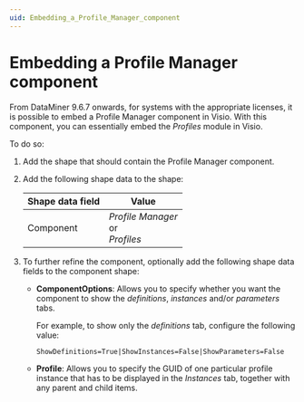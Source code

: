 ```yaml
---
uid: Embedding_a_Profile_Manager_component
---
```


# Embedding a Profile Manager component

From DataMiner 9.6.7 onwards, for systems with the appropriate licenses, it is possible to embed a Profile Manager component in Visio. With this component, you can essentially embed the *Profiles* module in Visio.

To do so:

1. Add the shape that should contain the Profile Manager component.

1. Add the following shape data to the shape:

   | Shape data field | Value |
   |------------------|-------|
   | Component        | *Profile Manager*<br> or <br> *Profiles* |

1. To further refine the component, optionally add the following shape data fields to the component shape:

   - **ComponentOptions**: Allows you to specify whether you want the component to show the *definitions*, *instances* and/or *parameters* tabs.

     For example, to show only the *definitions* tab, configure the following value:

     `ShowDefinitions=True|ShowInstances=False|ShowParameters=False`

   - **Profile**: Allows you to specify the GUID of one particular profile instance that has to be displayed in the *Instances* tab, together with any parent and child items.
